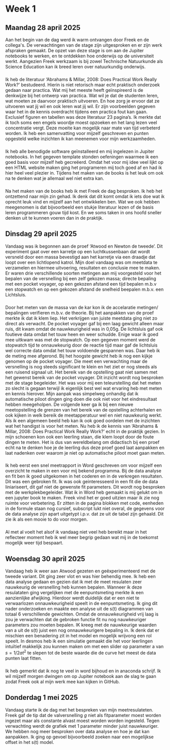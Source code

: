 # Week 1

## Maandag 28 april 2025

Aan het begin van de dag werd ik warm ontvangen door Freek en de collega's. De verwachtingen van de stage zijn uitgesproken en er zijn werk afspraken gemaakt. De opzet van deze stage is om aan de Jupiter notebooks te werken, en te ontdekken hoe onderwijs op de universiteit werkt. Aangezien Freek werkzaam is bij zowel Technische Natuurkunde als Science Education kan ik breed leren over natuurkundig onderwijs.
###
Ik heb de literatuur ‘Abrahams & Millar, 2008: Does Practical Work Really Work?’ bestudeerd. Hierin is niet retorisch maar echt praktisch onderzoek gedaan naar practica. Wat mij het meeste heeft geïnspireerd is de denkwijze bij het ontwerp van practica. Wat wil je dat de studenten leren, wat moeten ze daarvoor praktisch uitvoeren. En hoe zorg je ervoor dat ze uitvoeren wat jij wil en ook leren wat jij wil. Er zijn voorbeelden gegeven waar het in de kennis overdracht tijdens een practica fout kan gaan. Exclusief figuren en tabellen was deze literatuur 23 pagina’s. Ik merkte dat ik toch soms een engels woordje moest opzoeken en het lang lezen veel concentratie vergt. Deze moeite kan mogelijk naar mate van tijd verbeterd worden. Ik heb een samenvatting voor mijzelf geschreven en punten opgesteld welke inzichten ik kan meenemen voor mijn werkzaamheden. 
###
Ik heb alle benodigde software geïnstalleerd en mij ingelezen in Jupiter notebooks. In het gegeven template stonden oefeningen waarmee ik een goed basis voor mijzelf heb gecreëerd. Omdat het voor mij idee veel lijkt op een HTML website maken ging het programeren mij toch goed af en had ik hier heel veel plezier in. Tijdens het maken van de books is het leuk om ook na te denken wat je allemaal wel niet extra kan. 
###
Na het maken van de books heb ik met Freek de dag besproken. Ik heb het ontzettend naar mijn zin gehad. Ik denk dat dit komt omdat ik iets doe wat ik oprecht leuk vind en mijzelf aan het ontwikkelen ben. Wat we ook hebben meegenomen is dat bijvoorbeeld een stukje literatuur lezen of de basis leren programmeren gouw tijd kost. En we soms taken in ons hoofd sneller denken uit te kunnen voeren dan in de praktijk.

## Dinsdag 29 april 2025

Vandaag was ik begonnen aan de proef ‘Atwood en Newton de tweede’. Dit experiment gaat over een karretje op een luchtkussenbaan dat wordt versneld door een massa bevestigd aan het karretje via een draadje dat loopt over een lichtlopend katrol. Mijn doel vandaag was om meetdata te verzamelen en hiermee uitvoering, resultaten en conclusie mee te maken. Er waren drie verschillende soorten metingen aan mij voorgesteld voor het bepalen van de versnelling bij een zelf gekozen massa; directe bepaling met een pocket voyager, op een gekozen afstand een tijd bepalen m.b.v een stopwatch en op een gekozen afstand de snelheid beepalen m.b.v. een Lichtsluis. 
###
Door het meten van de massa van de kar kon ik de accelaratie metingen/ bepalingen verifieren m.b.v. de theorie. Bij het aanpakken van de proef merkte ik dat ik klem liep. Het verkrijgen van juiste meetdata ging niet zo direct als verwacht. De pocket voyager gaf bij een laag gewicht alleen maar ruis, dit kwam omdat de nauwkeurigheid was in 0,05g. De lichtsluis gaf ook foutieve data omdat het touw heen en weer schudde. Enige waar ik goed mee uitkwam was met de stopwatch. Op een gegeven moment werd de stopwatch tijd te onnauwkeurig door de reactie tijd maar gaf de lichtsluis wel correcte data omdat het touw voldoende gespannen was. Daar heb ik de meting mee afgerond. Bij het hoogste gewicht heb ik nog een kijkje genomen op de pocket voyager. Die meet een verwachting maar de versnelling is nog steeds significant te klein en het ziet er nog steeds als een ruisend signaal uit. Het bereik van de opstelling gaat niet samen met het gewenst bereik van de pocket voyager. Dit inzicht wordt nog besproken met de stage begeleider. Het was voor mij een teleurstelling dat het meten zo slecht is gegaan terwijl ik eigenlijk best wel wat ervaring heb met meten en kennis hierover. Mijn aanpak was simpelweg onhandig dat ik automatische piloot dingen ging doen die ook niet voor het eindresultaat hebben meegeholpen. De volgende keer ga ik bij een nieuwe meetopstelling de grenzen van het bereik van de opstelling achterhalen en ook kijken in welk bereik de meetapperatuur wel en niet nauwkeurig werkt. Als ik een algemeen beeld heb kan ik ook goed oordelen met de inzichten wat het handigst is voor het meten. Nu heb ik de kennis van ‘Abrahams & Millar, 2008: Does Practical Work Really Work?’ echt in de praktijk gezien. In mijn schoenen kon ook een leerling staan, die klem loopt door de foute dingen te meten. Het is dus van wereldbelang om didactisch bij een proef echt na te denken hoe je de leerling dus deze proef goed laat aanpakken en laat nadenken over waarom je niet op automatische piloot moet gaan meten.
###
Ik heb eerst een snel meetrapport in Word geschreven om voor mijzelf een overzicht te maken in een voor mij bekend programma. Bij de data analyse en fit ben ik goed uitgekomen in het coderen en in de verkregen resultaten. Dit was een gebroken fit. Ik was ook geinteresseerd in een fit die de data liniariseert, dit gaf niet de gewenste fit parameters.  Dit wordt nog besproken met de werkplekbegeleider. Wat ik in Word heb gemaakt is mij gelukt om in een jupyter book te maken. Freek vind het er goed uitzien maar ik zie nog ruimte voor verbetering. Er zitten in de pagina blokken met code, eenheden in de formule staan nog cursief, subscript lukt niet overal, de gegevens voor de data analyse zijn apart uitgetypt i.p.v. dat ze uit de tabel zijn gehaald. Dit zie ik als een mooie to do voor morgen. 
###
Al met al voelt het alsof ik vandaag niet veel heb bereikt maar in het reflecteer moment heb ik wel meer begrip gedaan wat mij in de toekomst mogelijk weer tijd bespaart.

## Woensdag 30 april 2025

Vandaag heb ik weer aan Atwood gezeten en geëxperimenteerd met de tweede variant. Dit ging zeer vlot en was hier behendig mee. Ik heb een data analyse gedaan en gezien dat ik met de meet resulaten zeer nauwkeurig de versnelling heb kunnen bepalen. Wanneer ik deze resulataten ging vergelijken met de eenpuntsmeting merkte ik een aanzienlijke afwijking. Hierdoor werdt duidelijk dat er een niet te verwaarlozen onnauwkeurigheid speelt in de eenpuntsmeting. Ik ging dit nader onderzoeken en maakte een analyse uit de s(t) diagrammen van totaal 6 verschillende gewichten. Omdat de onnauwkeurigheid vrij laag is zou je verwachten dat de gebroken functie fit nu nog nauwkeuriger parameters zou moeten bepalen. IK kreeg met de nauwkeurige waarden van a uit de s(t) juist een nog onnauwkeurigere bepaling in. Ik denk dat er mischien een benadering zit in het model en mogelijk wrijvong een rol speelt. In desmos heb ik een simulatie gemaakt die het voor leerlingen intuïtief makkelijk zou kunnen maken om met een slider op parameter a van $s=1/2at^2$ te slepen tot de beste waarde die de curve het meest de data punten laat fitten. 
###
Ik heb gemerkt dat ik nog te veel in word bijhoud en in anaconda schrijf. Ik wil mijzelf morgen dwingen om op Jupiter notebook aan de slag te gaan zodat Freek ook al mijn werk mee kan kijken in GitHub.

## Donderdag 1 mei 2025

Vandaag starte ik de dag met het bespreken van mijn meetresulateten. Freek gaf de tip dat de valversnelling $g$ niet als fitparameter moest worden ingezet maar als constante alvast moest worden worden ingesteld. Tegen verwachting werdt de grafiek met 1 parameter minder juist nauwkeuriger. We hebben nog meer besproken over data analyse en hoe je dat kan aanpakken. Ik ging op gevoel bijvoorbeeld zoeken naar een mogelijkse offset in het s(t) model.

